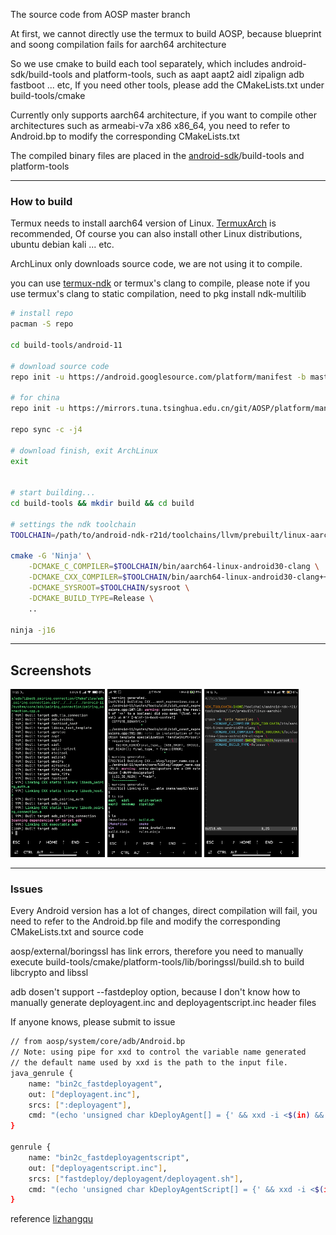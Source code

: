 The source code from AOSP master branch

At first, we cannot directly use the termux to build AOSP, because blueprint and soong compilation fails for aarch64 architecture

So we use cmake to build each tool separately, which includes android-sdk/build-tools and platform-tools, such as aapt aapt2 aidl zipalign adb fastboot ... etc, If you need other tools, please add the CMakeLists.txt under build-tools/cmake

Currently only supports aarch64 architecture, if you want to compile other architectures such as armeabi-v7a x86 x86_64, you need to refer to Android.bp to modify the corresponding CMakeLists.txt

The compiled binary files are placed in the [android-sdk](https://github.com/Lzhiyong/termux-ndk/releases)/build-tools and platform-tools

 **** 
### How to build

Termux needs to install aarch64 version of Linux. [TermuxArch](https://github.com/SDRausty/TermuxArch) 
is recommended, Of course you can also install other Linux distributions, ubuntu debian kali ... etc.

ArchLinux only downloads source code, we are not using it to compile.

you can use [termux-ndk](https://github.com/Lzhiyong/termux-ndk) or termux's clang to compile, 
please note if you use termux's clang to static compilation, need to pkg install ndk-multilib

```bash
# install repo
pacman -S repo

cd build-tools/android-11

# download source code
repo init -u https://android.googlesource.com/platform/manifest -b master --partial-clone

# for china
repo init -u https://mirrors.tuna.tsinghua.edu.cn/git/AOSP/platform/manifest -b master --partial-clone

repo sync -c -j4

# download finish, exit ArchLinux
exit


# start building...
cd build-tools && mkdir build && cd build

# settings the ndk toolchain
TOOLCHAIN=/path/to/android-ndk-r21d/toolchains/llvm/prebuilt/linux-aarch64

cmake -G 'Ninja' \
    -DCMAKE_C_COMPILER=$TOOLCHAIN/bin/aarch64-linux-android30-clang \
    -DCMAKE_CXX_COMPILER=$TOOLCHAIN/bin/aarch64-linux-android30-clang++ \
    -DCMAKE_SYSROOT=$TOOLCHAIN/sysroot \
    -DCMAKE_BUILD_TYPE=Release \
    ..

ninja -j16
```

 **** 
## Screenshots

<a href="./screenshot/Screenshot_01.jpg"><img src="./screenshot/Screenshot_01.jpg" width="30%" /></a>
<a href="./screenshot/Screenshot_02.jpg"><img src="./screenshot/Screenshot_02.jpg" width="30%" /></a>
<a href="./screenshot/Screenshot_03.jpg"><img src="./screenshot/Screenshot_03.jpg" width="30%" /></a>


**** 
### Issues

Every Android version has a lot of changes, direct compilation will fail, you need to refer to the Android.bp file and modify the corresponding CMakeLists.txt and source code

aosp/external/boringssl has link errors, therefore you need to manually execute build-tools/cmake/platform-tools/lib/boringssl/build.sh to build libcrypto and libssl

adb dosen't support --fastdeploy option, because I don't know how to manually generate deployagent.inc and deployagentscript.inc header files

If anyone knows, please submit to issue

```bash
// from aosp/system/core/adb/Android.bp
// Note: using pipe for xxd to control the variable name generated
// the default name used by xxd is the path to the input file.
java_genrule {
    name: "bin2c_fastdeployagent",
    out: ["deployagent.inc"],
    srcs: [":deployagent"],
    cmd: "(echo 'unsigned char kDeployAgent[] = {' && xxd -i <$(in) && echo '};') > $(out)",
}

genrule {
    name: "bin2c_fastdeployagentscript",
    out: ["deployagentscript.inc"],
    srcs: ["fastdeploy/deployagent/deployagent.sh"],
    cmd: "(echo 'unsigned char kDeployAgentScript[] = {' && xxd -i <$(in) && echo '};') > $(out)",
}
```


reference [lizhangqu](https://github.com/lizhangqu/aapt-cmake-buildscript.git)
